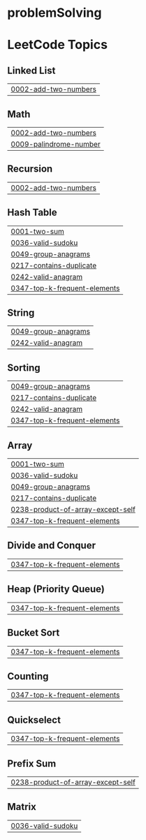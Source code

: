 # problemSolving
<!---LeetCode Topics Start-->
# LeetCode Topics
## Linked List
|  |
| ------- |
| [0002-add-two-numbers](https://github.com/yasminahussein/problemSolving/tree/master/0002-add-two-numbers) |
## Math
|  |
| ------- |
| [0002-add-two-numbers](https://github.com/yasminahussein/problemSolving/tree/master/0002-add-two-numbers) |
| [0009-palindrome-number](https://github.com/yasminahussein/problemSolving/tree/master/0009-palindrome-number) |
## Recursion
|  |
| ------- |
| [0002-add-two-numbers](https://github.com/yasminahussein/problemSolving/tree/master/0002-add-two-numbers) |
## Hash Table
|  |
| ------- |
| [0001-two-sum](https://github.com/yasminahussein/problemSolving/tree/master/0001-two-sum) |
| [0036-valid-sudoku](https://github.com/yasminahussein/problemSolving/tree/master/0036-valid-sudoku) |
| [0049-group-anagrams](https://github.com/yasminahussein/problemSolving/tree/master/0049-group-anagrams) |
| [0217-contains-duplicate](https://github.com/yasminahussein/problemSolving/tree/master/0217-contains-duplicate) |
| [0242-valid-anagram](https://github.com/yasminahussein/problemSolving/tree/master/0242-valid-anagram) |
| [0347-top-k-frequent-elements](https://github.com/yasminahussein/problemSolving/tree/master/0347-top-k-frequent-elements) |
## String
|  |
| ------- |
| [0049-group-anagrams](https://github.com/yasminahussein/problemSolving/tree/master/0049-group-anagrams) |
| [0242-valid-anagram](https://github.com/yasminahussein/problemSolving/tree/master/0242-valid-anagram) |
## Sorting
|  |
| ------- |
| [0049-group-anagrams](https://github.com/yasminahussein/problemSolving/tree/master/0049-group-anagrams) |
| [0217-contains-duplicate](https://github.com/yasminahussein/problemSolving/tree/master/0217-contains-duplicate) |
| [0242-valid-anagram](https://github.com/yasminahussein/problemSolving/tree/master/0242-valid-anagram) |
| [0347-top-k-frequent-elements](https://github.com/yasminahussein/problemSolving/tree/master/0347-top-k-frequent-elements) |
## Array
|  |
| ------- |
| [0001-two-sum](https://github.com/yasminahussein/problemSolving/tree/master/0001-two-sum) |
| [0036-valid-sudoku](https://github.com/yasminahussein/problemSolving/tree/master/0036-valid-sudoku) |
| [0049-group-anagrams](https://github.com/yasminahussein/problemSolving/tree/master/0049-group-anagrams) |
| [0217-contains-duplicate](https://github.com/yasminahussein/problemSolving/tree/master/0217-contains-duplicate) |
| [0238-product-of-array-except-self](https://github.com/yasminahussein/problemSolving/tree/master/0238-product-of-array-except-self) |
| [0347-top-k-frequent-elements](https://github.com/yasminahussein/problemSolving/tree/master/0347-top-k-frequent-elements) |
## Divide and Conquer
|  |
| ------- |
| [0347-top-k-frequent-elements](https://github.com/yasminahussein/problemSolving/tree/master/0347-top-k-frequent-elements) |
## Heap (Priority Queue)
|  |
| ------- |
| [0347-top-k-frequent-elements](https://github.com/yasminahussein/problemSolving/tree/master/0347-top-k-frequent-elements) |
## Bucket Sort
|  |
| ------- |
| [0347-top-k-frequent-elements](https://github.com/yasminahussein/problemSolving/tree/master/0347-top-k-frequent-elements) |
## Counting
|  |
| ------- |
| [0347-top-k-frequent-elements](https://github.com/yasminahussein/problemSolving/tree/master/0347-top-k-frequent-elements) |
## Quickselect
|  |
| ------- |
| [0347-top-k-frequent-elements](https://github.com/yasminahussein/problemSolving/tree/master/0347-top-k-frequent-elements) |
## Prefix Sum
|  |
| ------- |
| [0238-product-of-array-except-self](https://github.com/yasminahussein/problemSolving/tree/master/0238-product-of-array-except-self) |
## Matrix
|  |
| ------- |
| [0036-valid-sudoku](https://github.com/yasminahussein/problemSolving/tree/master/0036-valid-sudoku) |
<!---LeetCode Topics End-->